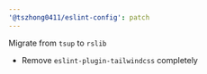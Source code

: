 ```yaml
---
'@tszhong0411/eslint-config': patch
---
```


Migrate from `tsup` to `rslib`

- Remove `eslint-plugin-tailwindcss` completely
